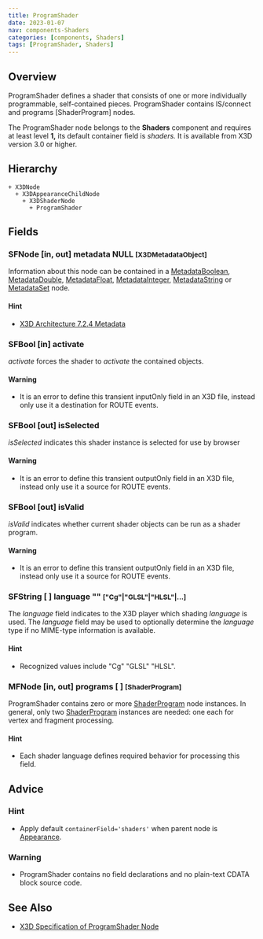 ```yaml
---
title: ProgramShader
date: 2023-01-07
nav: components-Shaders
categories: [components, Shaders]
tags: [ProgramShader, Shaders]
---
```

<style>
.post h3 {
  word-spacing: 0.2em;
}
</style>

## Overview

ProgramShader defines a shader that consists of one or more individually programmable, self-contained pieces. ProgramShader contains IS/connect and programs [ShaderProgram] nodes.

The ProgramShader node belongs to the **Shaders** component and requires at least level **1,** its default container field is *shaders.* It is available from X3D version 3.0 or higher.

## Hierarchy

```
+ X3DNode
  + X3DAppearanceChildNode
    + X3DShaderNode
      + ProgramShader
```

## Fields

### SFNode [in, out] **metadata** NULL <small>[X3DMetadataObject]</small>

Information about this node can be contained in a [MetadataBoolean](/x_ite/components/core/metadataboolean/), [MetadataDouble](/x_ite/components/core/metadatadouble/), [MetadataFloat](/x_ite/components/core/metadatafloat/), [MetadataInteger](/x_ite/components/core/metadatainteger/), [MetadataString](/x_ite/components/core/metadatastring/) or [MetadataSet](/x_ite/components/core/metadataset/) node.

#### Hint

- [X3D Architecture 7.2.4 Metadata](https://www.web3d.org/specifications/X3Dv4/ISO-IEC19775-1v4-IS/Part01/components/core.html#Metadata)

### SFBool [in] **activate**

*activate* forces the shader to *activate* the contained objects.

#### Warning

- It is an error to define this transient inputOnly field in an X3D file, instead only use it a destination for ROUTE events.

### SFBool [out] **isSelected**

*isSelected* indicates this shader instance is selected for use by browser

#### Warning

- It is an error to define this transient outputOnly field in an X3D file, instead only use it a source for ROUTE events.

### SFBool [out] **isValid**

*isValid* indicates whether current shader objects can be run as a shader program.

#### Warning

- It is an error to define this transient outputOnly field in an X3D file, instead only use it a source for ROUTE events.

### SFString [ ] **language** "" <small>["Cg"|"GLSL"|"HLSL"|...]</small>

The *language* field indicates to the X3D player which shading *language* is used. The *language* field may be used to optionally determine the *language* type if no MIME-type information is available.

#### Hint

- Recognized values include "Cg" "GLSL" "HLSL".

### MFNode [in, out] **programs** [ ] <small>[ShaderProgram]</small>

ProgramShader contains zero or more [ShaderProgram](/x_ite/components/shaders/shaderprogram/) node instances. In general, only two [ShaderProgram](/x_ite/components/shaders/shaderprogram/) instances are needed: one each for vertex and fragment processing.

#### Hint

- Each shader language defines required behavior for processing this field.

## Advice

### Hint

- Apply default `containerField='shaders'` when parent node is [Appearance](/x_ite/components/shape/appearance/).

### Warning

- ProgramShader contains no field declarations and no plain-text CDATA block source code.

## See Also

- [X3D Specification of ProgramShader Node](https://www.web3d.org/documents/specifications/19775-1/V4.0/Part01/components/shaders.html#ProgramShader)
